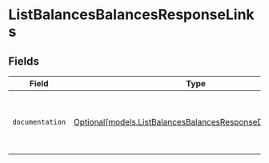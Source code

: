 # ListBalancesBalancesResponseLinks


## Fields

| Field                                                                                                                | Type                                                                                                                 | Required                                                                                                             | Description                                                                                                          |
| -------------------------------------------------------------------------------------------------------------------- | -------------------------------------------------------------------------------------------------------------------- | -------------------------------------------------------------------------------------------------------------------- | -------------------------------------------------------------------------------------------------------------------- |
| `documentation`                                                                                                      | [Optional[models.ListBalancesBalancesResponseDocumentation]](../models/listbalancesbalancesresponsedocumentation.md) | :heavy_minus_sign:                                                                                                   | The URL to the generic Mollie API error handling guide.                                                              |